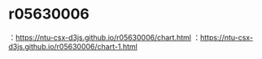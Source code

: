 # r05630006
：https://ntu-csx-d3js.github.io/r05630006/chart.html
：https://ntu-csx-d3js.github.io/r05630006/chart-1.html

